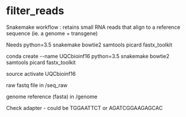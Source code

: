 # filter_reads
Snakemake workflow : retains small RNA reads that align to a reference sequence (ie. a genome + transgene)

Needs python=3.5 snakemake bowtie2 samtools picard fastx_toolkit

conda create --name UQCbioinf16 python=3.5 snakemake bowtie2 samtools picard fastx_toolkit

source activate UQCbioinf16

raw fastq file in /seq_raw

genome reference (fasta) in /genome


Check adapter - could be TGGAATTCT or AGATCGGAAGAGCAC

